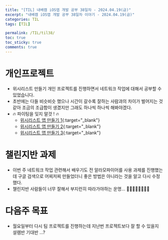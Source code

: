 ```yaml
---
title: "[TIL] 내배캠 iOS앱 개발 공부 38일차 - 2024.04.19(금)"
excerpt: "내배캠 iOS앱 개발 공부 38일차 이야기 - 2024.04.19(금)"
categories: TIL
tags: [TIL]

permalink: /TIL/til38/
toc: true            
toc_sticky: true     
comments: true       
---
```


# 개인프로젝트 
- 위시리스트 만들기 개인 프로젝트를 진행하면서 네트워크 작업에 대해서 공부할 수 있었습니다. 
- 초반에는 다들 비슷비슷 했으나 시간이 갈수록 잘하는 사람과의 차이가 벌어지는 것 같아 조금의 조급함이 생겼지만 그래도 하나씩 하나씩 해봐야겠다. 
- 🔥 파이팅을 잊지 말것 ! 🔥
    - [위시리스트 앱 만들기 1](https://limlogging.github.io/sparta/wishList1/){:target="_blank"}
    - [위시리스트 앱 만들기 2](https://limlogging.github.io/sparta/wishList2/){:target="_blank"}
    - [위시리스트 앱 만들기 3](https://limlogging.github.io/sparta/wishList3/){:target="_blank"}

# 챌린지반 과제 
- 이번 주 네트워크 작업 관련해서 배우기도 전 알라모파이어를 사용 과제를 진행했는데 구글 검색으로 어찌저찌 만들었더니 좋은 방법은 아니라는 것을 알고 다시 수정했다. 
- 챌린지반 사람들이 너무 잘해서 부지런히 따라가야하는 운명... 🏃🏻🏃🏻🏃🏻🏃🏻

# 다음주 목표
- 월요일부터 다시 팀 프로젝트를 진행하는데 지난번 프로젝트보다 잘 할 수 있을지 설렘반 기대반 ...? 